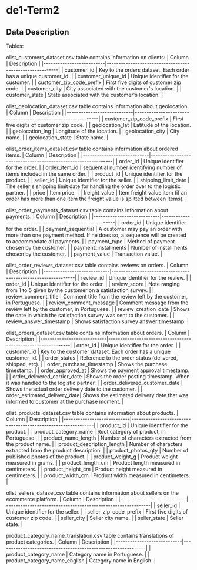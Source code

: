# de1-Term2

## Data Description
Tables:

olist_customers_dataset.csv table contains information on clients:
| Column                   | Description                                             |
|--------------------------|---------------------------------------------------------|
| customer_id              | Key to the orders dataset. Each order has a unique customer_id. |
| customer_unique_id       | Unique identifier for the customer.    |
| customer_zip_code_prefix | First five digits of customer zip code.  |
| customer_city            | City associated with the customer's location.          |
| customer_state           | State associated with the customer's location.         |


olist_geolocation_dataset.csv table contains information about geolocation.
| Column                     | Description                                                  |
|----------------------------|--------------------------------------------------------------|
| customer_zip_code_prefix   | First five digits of customer zip code.  |
| geolocation_lat            | Latitude of the location.                        |
| geolocation_lng            | Longitude of the location.                       |
| geolocation_city           | City name.               |
| geolocation_state          | State name.              |

olist_order_items_dataset.csv table contains information about ordered items.
| Column                     | Description                                                  |
|----------------------------|--------------------------------------------------------------|
| order_id                   | Unique identifier for the order.                        |
| order_item_id | sequential number identifying number of items included in the same order. |
| product_id            | Unique identifier for the product.                  |
| seller_id           | Unique identifier for the seller.         |
| shipping_limit_date | The seller's shipping limit date for handling the order over to the logistic partner. |
| price          | Item price.              |
| freight_value          | Item freight value item (if an order has more than one item the freight value is splitted between items).     |

olist_order_payments_dataset.csv table contains information about payments.
| Column                     | Description                                              |
|----------------------------|----------------------------------------------------------|
| order_id                   | Unique identifier for the order.                        |
| payment_sequential         | A customer may pay an order with more than one payment method. If he does so, a sequence will be created to accommodate all payments.   |
| payment_type               | Method of payment chosen by the customer.    |
| payment_installments       | Number of installments chosen by the customer.          |
| payment_value              | Transaction value.                             |

olist_order_reviews_dataset.csv table contains reviews on orders.
| Column                     | Description                                                  |
|----------------------------|--------------------------------------------------------------|
| review_id   | Unique identifier for the review.   |
| order_id            | Unique identifier for the order.                          |
| review_score  | Note ranging from 1 to 5 given by the customer on a satisfaction survey.  |
| review_comment_title | Comment title from the review left by the customer, in Portuguese. |
| review_comment_message | Comment message from the review left by the customer, in Portuguese. |
| review_creation_date  | Shows the date in which the satisfaction survey was sent to the customer.  |
| review_answer_timestamp  | Shows satisfaction survey answer timestamp.  |

olist_orders_dataset.csv table contains information about orders.
| Column                     | Description                                                  |
|----------------------------|--------------------------------------------------------------|
| order_id            | Unique identifier for the order.                             |
| customer_id  | Key to the customer dataset. Each order has a unique customer_id. |
| order_status           | Reference to the order status (delivered, shipped, etc).  |
| order_purchase_timestamp          | Shows the purchase timestamp.    |
| order_approved_at  | Shows the payment approval timestamp.   |
| order_delivered_carrier_date     | Shows the order posting timestamp. When it was handled to the logistic partner. |
| order_delivered_customer_date  | Shows the actual order delivery date to the customer. |
| order_estimated_delivery_date| Shows the estimated delivery date that was informed to customer at the purchase moment. |

olist_products_dataset.csv table contains information about products.
| Column                     | Description                                                  |
|----------------------------|--------------------------------------------------------------|
| product_id            | Unique identifier for the product.                            |
| product_category_name            | Root category of product, in Portuguese.              |
| product_name_length           | Number of characters extracted from the product name.     |
| product_description_length  | Number of characters extracted from the product description. |
| product_photos_qty | Number of published photos of the product.    |
| product_weight_g     | Product weight measured in grams.              |
| product_length_cm  | Product length measured in centimeters.              |
| product_height_cm | Product height measured in centimeters.              |
| product_width_cm | Product width measured in centimeters.              |

olist_sellers_dataset.csv table contains information about sellers on the ecommerce platform.
| Column                     | Description                                                  |
|----------------------------|--------------------------------------------------------------|
| seller_id            | Unique identifier for the seller.                        |
| seller_zip_code_prefix          | First five digits of customer zip code.  |
| seller_city           | Seller city name.          |
| seller_state          | Seller state.        |

product_category_name_translation.csv table contains translations of product categories.
| Column                     | Description                                                  |
|----------------------------|--------------------------------------------------------------|
| product_category_name            | Category name in Portuguese.                        |
| product_category_name_english    | Category name in English.                       |
